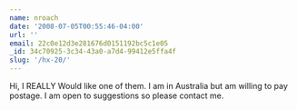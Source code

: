 ```yaml
---
name: nroach
date: '2008-07-05T00:55:46-04:00'
url: ''
email: 22c0e12d3e281676d0151192bc5c1e05
_id: 34c70925-3c34-43a0-a7d4-99412e5ffa4f
slug: '/hx-20/'
---
```


Hi, I REALLY Would like one of them. I am in Australia but am willing to pay
postage. I am open to suggestions so please contact me.
